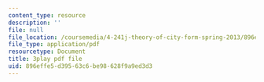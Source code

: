```yaml
---
content_type: resource
description: ''
file: null
file_location: /coursemedia/4-241j-theory-of-city-form-spring-2013/896effe5d39563c6be98628f9a9ed3d3_urE_22UEO_8.pdf
file_type: application/pdf
resourcetype: Document
title: 3play pdf file
uid: 896effe5-d395-63c6-be98-628f9a9ed3d3
---
```

